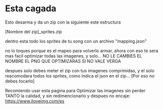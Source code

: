 # Esta cagada

Esto desarma y da un zip con la siguiente este estructura

[Nombre del zip]_sprites.zip

dentro esta todo los sprites de tu song con un archivo "mapping.json"

no lo toques porque es el mapeo para volverlo armar, ahora con eso te sera mas facil optimizar todas las imagenes, y solo... NO LE CAMBIES EL NOMBRE EL PNG QUE OPTIMIZARAS SI NO VALE VERGA

despues solo debes meter el zip con tus imagenes comprimidas, y el solo reacomodara todos los sprites, como indica el json en el zip... [Por eso no debes tocarlo] 

Recomiendo usar esta pagina para Optimizar las imagenes sin perder TANTO la calidad, y sin redimencionarlo y despues no encaje: https://www.iloveimg.com/es